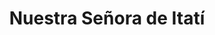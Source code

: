 ---
title: "Nuestra Señora de Itatí"
url: /gobernador-roca/nuestra-senora-de-itati/
shop: Lebensmittel
---